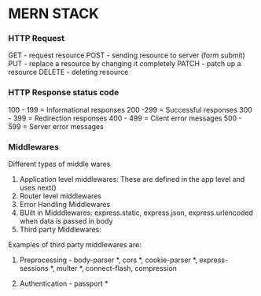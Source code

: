 # MERN STACK
### HTTP Request

GET - request resource
POST - sending resource to server (form submit)
PUT - replace a resource by changing it completely
PATCH - patch up a resource
DELETE - deleting resource

### HTTP Response status code

100 - 199 = Informational responses
200 -299 = Successful responses
300 - 399 = Redirection responses
400 - 499 = Client error messages
500 - 599 = Server error messages

### Middlewares

Different types of middle wares

1. Application level middlewares: These are defined in the app level and uses next()
2. Router level middlewares
3. Error Handling Middlewares
4. BUilt in Midddlewares: express.static, express.json, express.urlencoded when data is passed in body 
5. Third party Middlewares:

Examples of third party middlewares are:

1. Preprocessing - body-parser *, cors *, cookie-parser *, express-sessions *, multer *, connect-flash, compression

2. Authentication - passport *

